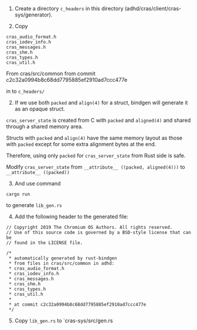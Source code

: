 1. Create a directory `c_headers` in this directory
   (adhd/cras/client/cras-sys/generator).

2. Copy
```
cras_audio_format.h
cras_iodev_info.h
cras_messages.h
cras_shm.h
cras_types.h
cras_util.h
```

From cras/src/common from commit
c2c32a0994b8c68dd7795885ef2910ad7ccc477e

in to `c_headers/`

2. If we use both `packed` and `align(4)` for a struct, bindgen will generate
   it as an opaque struct.

`cras_server_state` is created from C with `packed` and `aligned(4)` and shared
through a shared memory area.

Structs with `packed` and `align(4)` have the same memory layout as those with
`packed` except for some extra alignment bytes at the end.

Therefore, using only `packed` for `cras_server_state` from Rust side is safe.

Modify `cras_server_state` from
`__attribute__ ((packed, aligned(4)))`
to
`__attribute__ ((packed))`

3. And use command
```
cargo run
```

to generate `lib_gen.rs`

4. Add the following header to the generated file:

```
// Copyright 2019 The Chromium OS Authors. All rights reserved.
// Use of this source code is governed by a BSD-style license that can be
// found in the LICENSE file.

/*
 * automatically generated by rust-bindgen
 * from files in cras/src/common in adhd:
 * cras_audio_format.h
 * cras_iodev_info.h
 * cras_messages.h
 * cras_shm.h
 * cras_types.h
 * cras_util.h
 *
 * at commit c2c32a0994b8c68dd7795885ef2910ad7ccc477e
 */
```

5. Copy `lib_gen.rs` to
`cras-sys/src/gen.rs

